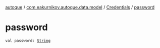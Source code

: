 [autoque](../../index.md) / [com.eakurnikov.autoque.data.model](../index.md) / [Credentials](index.md) / [password](./password.md)

# password

`val password: `[`String`](https://kotlinlang.org/api/latest/jvm/stdlib/kotlin/-string/index.html)